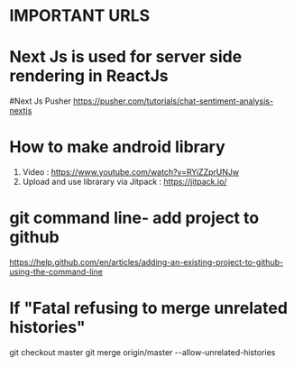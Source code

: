 # IMPORTANT URLS

# Next Js is used for server side rendering in ReactJs
#Next Js Pusher
https://pusher.com/tutorials/chat-sentiment-analysis-nextjs

# How to make android library
1. Video : https://www.youtube.com/watch?v=RYiZZprUNJw
2. Upload and use librarary via Jitpack : https://jitpack.io/

# git command line- add project to github
https://help.github.com/en/articles/adding-an-existing-project-to-github-using-the-command-line

# If "Fatal refusing to merge unrelated histories"
git checkout master
git merge origin/master --allow-unrelated-histories
